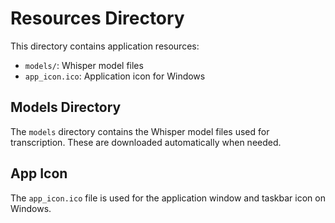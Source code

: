# Resources Directory

This directory contains application resources:

- `models/`: Whisper model files
- `app_icon.ico`: Application icon for Windows

## Models Directory

The `models` directory contains the Whisper model files used for transcription. These are downloaded automatically when needed.

## App Icon

The `app_icon.ico` file is used for the application window and taskbar icon on Windows.